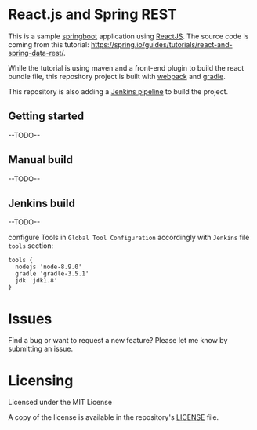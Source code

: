 # React.js and Spring REST

This is a sample [springboot](https://projects.spring.io/spring-boot/) application using [ReactJS](https://reactjs.org/). The source code is coming from this tutorial:
https://spring.io/guides/tutorials/react-and-spring-data-rest/.

While the tutorial is using maven and a front-end plugin to build the react bundle file, this repository project is built with [webpack](https://webpack.js.org/) and [gradle](https://gradle.com).

This repository is also adding a [Jenkins pipeline](https://jenkins.io/doc/book/pipeline/) to build the project.

## Getting started

--TODO--

## Manual build

--TODO--

## Jenkins build

--TODO--

configure Tools in `Global Tool Configuration` accordingly with `Jenkins` file `tools` section:
```
tools {
  nodejs 'node-8.9.0'
  gradle 'gradle-3.5.1'
  jdk 'jdk1.8'
}
```
# Issues
Find a bug or want to request a new feature?  Please let me know by submitting an issue.

# Licensing
Licensed under the MIT License

A copy of the license is available in the repository's [LICENSE](LICENSE.md) file.
